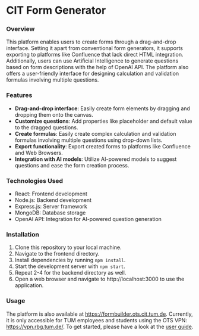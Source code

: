 # CIT Form Generator

### Overview

This platform enables users to create forms through a drag-and-drop interface. Setting it apart from conventional form generators, it supports exporting to platforms like Confluence that lack direct HTML integration. Additionally, users can use Artificial Intelligence to generate questions based on form descriptions with the help of OpenAI API. The platform also offers a user-friendly interface for designing calculation and validation formulas involving multiple questions.

### Features

- **Drag-and-drop interface**: Easily create form elements by dragging and dropping them onto the canvas.
- **Customize questions**: Add properties like placeholder and default value to the dragged questions.
- **Create formulas**: Easily create complex calculation and validation formulas involving multiple questions using drop-down lists.
- **Export functionality**: Export created forms to platforms like Confluence and Web Browsers.
- **Integration with AI models**: Utilize AI-powered models to suggest questions and ease the form creation process.

### Technologies Used

- React: Frontend development
- Node.js: Backend development
- Express.js: Server framework
- MongoDB: Database storage
- OpenAI API: Integration for AI-powered question generation

### Installation

1. Clone this repository to your local machine.
2. Navigate to the frontend directory.
3. Install dependencies by running `npm install`.
4. Start the development server with `npm start`.
5. Repeat 2-4 for the backend directory as well.
6. Open a web browser and navigate to http://localhost:3000 to use the application.

### Usage

The platform is also available at https://formbuilder.ots.cit.tum.de. Currently, it is only accessible for TUM employees and students using the OTS VPN: https://vpn.rbg.tum.de/. To get started, please have a look at the [user guide](./userguide.pdf).
